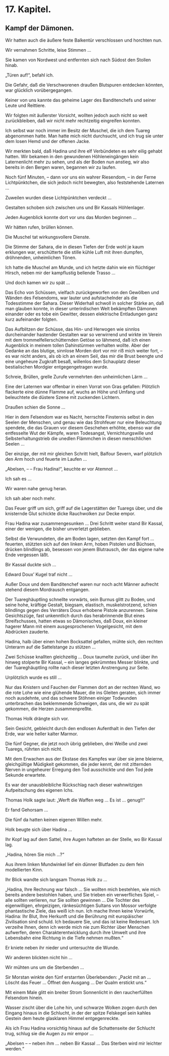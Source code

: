 17\. Kapitel.
============
Kampf der Dämonen.
------------------

Wir hatten auch die äußere feste Balkentür verschlossen und horchten nun.

Wir vernahmen Schritte, leise Stimmen …

Sie kamen von Nordwest und entfernten sich nach Südost den Stollen hinab.

„Türen auf!“, befahl ich.

Die Gefahr, daß die Verschworenen draußen Blutspuren entdecken könnten, war glücklich vorübergegangen.

Keiner von uns kannte das geheime Lager des Banditenchefs und seiner Leute und Reittiere.

Wir folgten mit äußerster Vorsicht, wollten jedoch auch nicht so weit zurückbleiben, daß wir nicht mehr rechtzeitig eingreifen konnten.

Ich selbst war noch immer im Besitz der Muschel, die ich dem Tuareg abgenommen hatte. Man hatte mich nicht durchsucht, und ich trug sie unter dem losen Hemd und der offenen Jacke.

Wir merkten bald, daß Hadina und ihre elf Verbündeten es sehr eilig gehabt hatten. Wir bekamen in den gewundenen Höhleneingängen kein Laternenlicht mehr zu sehen, und als der Boden nun anstieg, wir also bereits in den Bergen waren, begannen wir zu laufen.

Noch fünf Minuten, – dann vor uns ein wahrer Riesendom, – in der Ferne Lichtpünktchen, die sich jedoch nicht bewegten, also feststehende Laternen …

Zuweilen wurden diese Lichtpünktchen verdeckt …

Gestalten schoben sich zwischen uns und Bir Kassals Höhlenlager.

Jeden Augenblick konnte dort vor uns das Morden beginnen …

Wir hätten rufen, brüllen können.

Die Muschel tat wirkungsvollere Dienste.

Die Stimme der Sahara, die in diesen Tiefen der Erde wohl je kaum erklungen war, erschütterte die stille kühle Luft mit ihren dumpfen, dröhnenden, unheimlichen Tönen.

Ich hatte die Muschel am Munde, und ich hetzte dahin wie ein flüchtiger Hirsch, neben mir der kampflustig bellende Trasso …

Und doch kamen wir zu spät …

Das Echo von Schüssen, vielfach zurückgeworfen von den Gewölben und Wänden des Felsendoms, war lauter und aufstachelnder als die Todesstimme der Sahara. Dieser Widerhall schwoll in solcher Stärke an, daß man glauben konnte, in dieser unterirdischen Welt bekämpften Dämonen einander oder es tobe ein Gewitter, dessen elektrische Entladungen ganz kurz aufeinander folgten.

Das Aufblitzen der Schüsse, das Hin- und Herwogen wie sinnlos durcheinander hastender Gestalten war so verwirrend und wirkte im Verein mit dem trommelfellerschütternden Getöse so lähmend, daß ich einen Augenblick in meinem tollen Dahinstürmen verhalten wollte. Aber der Gedanke an das blutige, sinnlose Morden dort vor mir riß mich weiter fort, – es war nicht anders, als ob ich an einem Seil, das mir die Brust beengte und eine ungeheure Zugkraft besaß, willenlos dem Schauplatz dieser bestialischen Mordgier entgegengetragen wurde.

Schreie, Brüllen, grelle Zurufe vermehrten den unheimlichen Lärm …

Eine der Laternen war offenbar in einen Vorrat von Gras gefallen: Plötzlich flackerte eine dünne Flamme auf, wuchs an Höhe und Umfang und beleuchtete die düstere Szene mit zuckenden Lichtern.

Draußen schien die Sonne …

Hier in dem Felsendom war es Nacht, herrschte Finsternis selbst in den Seelen der Menschen, und genau wie das Strohfeuer nur eine Beleuchtung spendete, die das Grauen vor diesem Geschehen erhöhte, ebenso war die entfesselte Wut der Kämpfe, waren Todesangst, Vernichtungswille und Selbsterhaltungstrieb die unedlen Flämmchen in diesen menschlichen Seelen …

Der einzige, der mit mir gleichen Schritt hielt, Balfour Severn, warf plötzlich den Arm hoch und feuerte im Laufen …

„Abelsen, – – Frau Hadina!“, keuchte er vor Atemnot …

Ich sah es …

Wir waren nahe genug heran.

Ich sah aber noch mehr.

Das Feuer griff um sich, griff auf die Lagerstätten der Tuaregs über, und die knisternde Glut schickte dicke Rauchwolken zur Decke empor.

Frau Hadina war zusammengesunken … Drei Schritt weiter stand Bir Kassal, einer der wenigen, die bisher unverletzt geblieben.

Selbst die Verwundeten, die am Boden lagen, setzten den Kampf fort … feuerten, stützten sich auf den linken Arm, hoben Pistolen und Büchsen, drücken blindlings ab, besessen von jenem Blutrausch, der das eigene nahe Ende vergessen läßt.

Bir Kassal duckte sich …

Edward Doux’ Kugel traf nicht …

Außer Doux und dem Banditenchef waren nur noch acht Männer aufrecht stehend diesem Mordrausch entgangen.

Der Tuareghäuptling schnellte vorwärts, sein Burnus glitt zu Boden, und seine hohe, kräftige Gestalt, biegsam, elastisch, muskelstrotzend, schien blindlings gegen des Verräters Doux erhobene Pistole anzurennen. Seine Gesichtszüge, fast unkenntlich durch das herabrinnende Blut eines Streifschusses, hatten etwas so Dämonisches, daß Doux, ein kleiner hagerer Mann mit einem ausgesprochenen Vogelgesicht, mit dem Abdrücken zauderte.

Hadina, halb über einen hohen Bocksattel gefallen, mühte sich, den rechten Unterarm auf die Sattelstange zu stützen …

Zwei Schüsse knallten gleichzeitig … Doux taumelte zurück, und über ihn hinweg stolperte Bir Kassal, – ein langes gekrümmtes Messer blinkte, und der Tuareghäuptling rollte nach dieser letzten Anstrengung zur Seite.

Urplötzlich wurde es still …

Nur das Knistern und Fauchen der Flammen dort an der rechten Wand, wo die rote Lohe wie eine glühende Mauer, die ins Gleiten geraten, sich immer noch ausdehnte, und das schwere Stöhnen einiger Todwunden unterbrachen das beklemmende Schweigen, das uns, die wir zu spät gekommen, die Herzen zusammenpreßte.

Thomas Holk drängte sich vor.

Sein Gesicht, gebleicht durch den endlosen Aufenthalt in den Tiefen der Erde, war wie heller kalter Marmor.

Die fünf Gegner, die jetzt noch übrig geblieben, drei Weiße und zwei Tuaregs, rührten sich nicht.

Mit dem Erwachen aus der Ekstase des Kampfes war über sie jene bleierne, gleichgültige Müdigkeit gekommen, die jeder kennt, der mit zitternden Nerven in ungeheurer Erregung den Tod ausschickte und den Tod jede Sekunde erwartete.

Es war der unausbleibliche Rückschlag nach dieser wahnwitzigen Aufpeitschung des eigenen Ichs.

Thomas Holk sagte laut: „Werft die Waffen weg … Es ist … genug!!“

Er fand Gehorsam …

Die fünf da hatten keinen eigenen Willen mehr.

Holk beugte sich über Hadina …

Ihr Kopf lag auf dem Sattel, ihre Augen hafteten an der Stelle, wo Bir Kassal lag.

„Hadina, hören Sie mich …?“

Aus ihrem linken Mundwinkel lief ein dünner Blutfaden zu dem fein modellierten Kinn.

Ihr Blick wandte sich langsam Thomas Holk zu …

„Hadina, Ihre Rechnung war falsch … Sie wollten mich bestehlen, wie mich bereits andere bestohlen haben, und Sie trieben ein verwerfliches Spiel, – alle sollten verlieren, nur Sie sollten gewinnen … Die Tochter des eigenwilligen, ehrgeizigen, ränkesüchtigen Sultans von Mossor verfolgte phantastische Ziele, das weiß ich nun. Ich mache Ihnen keine Vorwürfe, Hadina: Ihr Blut, Ihre Herkunft und die Berührung mit europäischer Zivilisation sind schuld. Ich bedauere Sie, und das ist keine Redensart. Ich verzeihe Ihnen, denn ich werde mich nie zum Richter über Menschen aufwerfen, deren Charakterentwicklung durch ihre Umwelt und ihre Lebensbahn eine Richtung in die Tiefe nehmen mußten.“

Er kniete neben ihr nieder und untersuchte die Wunde.

Wir anderen blickten nicht hin …

Wir mühten uns um die Sterbenden …

Sir Morstan winkte den fünf erstarrten Überlebenden: „Packt mit an … Löscht das Feuer … Öffnet den Ausgang … Der Qualm erstickt uns.“

Mit einem Male glitt ein breiter Strom Sonnenlicht in den raucherfüllten Felsendom hinein.

Wasser zischt über die Lohe hin, und schwarze Wolken zogen durch den Eingang hinaus in die Schlucht, in der der spitze Felskegel sein kahles Gestein dem heute glasklaren Himmel entgegenreckte.

Als ich Frau Hadina vorsichtig hinaus auf die Schattenseite der Schlucht trug, schlug sie die Augen zu mir empor …

„Abelsen – – neben ihm … neben Bir Kassal … Das Sterben wird mir leichter werden.“



